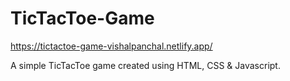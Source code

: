 # TicTacToe-Game

https://tictactoe-game-vishalpanchal.netlify.app/

A simple TicTacToe game created using HTML, CSS &amp; Javascript.
